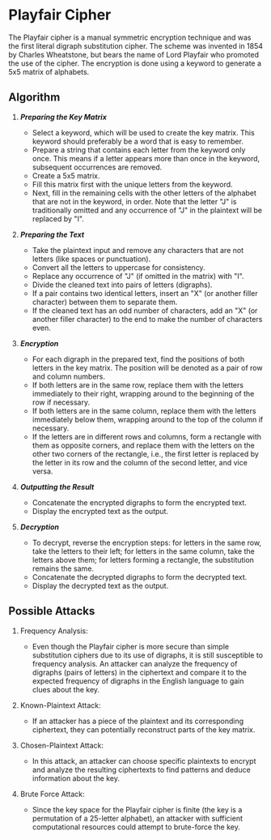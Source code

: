 # Playfair Cipher

The Playfair cipher is a manual symmetric encryption technique and was the first literal digraph substitution cipher. The scheme was invented in 1854 by Charles Wheatstone, but bears the name of Lord Playfair who promoted the use of the cipher. The encryption is done using a keyword to generate a 5x5 matrix of alphabets.

## Algorithm

1. ***Preparing the Key Matrix***

    * Select a keyword, which will be used to create the key matrix. This keyword should preferably be a word that is easy to remember.
    * Prepare a string that contains each letter from the keyword only once. This means if a letter appears more than once in the keyword, subsequent occurrences are removed.
    * Create a 5x5 matrix.
    * Fill this matrix first with the unique letters from the keyword.
    * Next, fill in the remaining cells with the other letters of the alphabet that are not in the keyword, in order. Note that the letter "J" is traditionally omitted and any occurrence of "J" in the plaintext will be replaced by "I".

2. ***Preparing the Text***

    * Take the plaintext input and remove any characters that are not letters (like spaces or punctuation).
    * Convert all the letters to uppercase for consistency.
    * Replace any occurrence of "J" (if omitted in the matrix) with "I".
    * Divide the cleaned text into pairs of letters (digraphs).
    * If a pair contains two identical letters, insert an "X" (or another filler character) between them to separate them.
    * If the cleaned text has an odd number of characters, add an "X" (or another filler character) to the end to make the number of characters even.

3. ***Encryption***

    * For each digraph in the prepared text, find the positions of both letters in the key matrix. The position will be denoted as a pair of row and column numbers.
    * If both letters are in the same row, replace them with the letters immediately to their right, wrapping around to the beginning of the row if necessary.
    * If both letters are in the same column, replace them with the letters immediately below them, wrapping around to the top of the column if necessary.
    * If the letters are in different rows and columns, form a rectangle with them as opposite corners, and replace them with the letters on the other two corners of the rectangle, i.e., the first letter is replaced by the letter in its row and the column of the second letter, and vice versa.

4. ***Outputting the Result***

    * Concatenate the encrypted digraphs to form the encrypted text.
    * Display the encrypted text as the output.

5. ***Decryption***

    * To decrypt, reverse the encryption steps: for letters in the same row, take the letters to their left; for letters in the same column, take the letters above them; for letters forming a rectangle, the substitution remains the same.
    * Concatenate the decrypted digraphs to form the decrypted text.
    * Display the decrypted text as the output.

## Possible Attacks

1. Frequency Analysis:

    * Even though the Playfair cipher is more secure than simple substitution ciphers due to its use of digraphs, it is still susceptible to frequency analysis. An attacker can analyze the frequency of digraphs (pairs of letters) in the ciphertext and compare it to the expected frequency of digraphs in the English language to gain clues about the key.

2. Known-Plaintext Attack:

    * If an attacker has a piece of the plaintext and its corresponding ciphertext, they can potentially reconstruct parts of the key matrix.

3. Chosen-Plaintext Attack:

    * In this attack, an attacker can choose specific plaintexts to encrypt and analyze the resulting ciphertexts to find patterns and deduce information about the key.

4. Brute Force Attack:

    * Since the key space for the Playfair cipher is finite (the key is a permutation of a 25-letter alphabet), an attacker with sufficient computational resources could attempt to brute-force the key.
